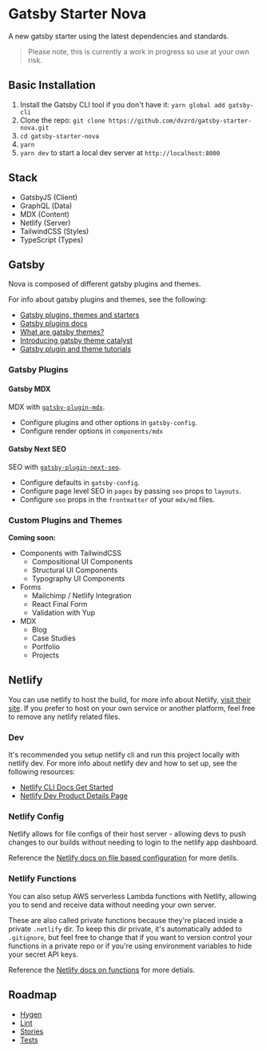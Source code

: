 # Gatsby Starter Nova

A new gatsby starter using the latest dependencies and standards.

> Please note, this is currently a work in progress so use at your own risk.

## Basic Installation

1. Install the Gatsby CLI tool if you don't have it: `yarn global add gatsby-cli`
2. Clone the repo: `git clone https://github.com/dvzrd/gatsby-starter-nova.git`
3. `cd gatsby-starter-nova`
4. `yarn`
5. `yarn dev` to start a local dev server at `http://localhost:8000`

## Stack

- GatsbyJS (Client)
- GraphQL (Data)
- MDX (Content)
- Netlify (Server)
- TailwindCSS (Styles)
- TypeScript (Types)

## Gatsby

Nova is composed of different gatsby plugins and themes.

For info about gatsby plugins and themes, see the following:

- [Gatsby plugins, themes and starters](https://www.gatsbyjs.com/docs/plugins-themes-and-starters/)
- [Gatsby plugins docs](https://www.gatsbyjs.com/docs/plugins/)
- [What are gatsby themes?](https://www.gatsbyjs.com/docs/themes/what-are-gatsby-themes/)
- [Introducing gatsby theme catalyst](https://www.gatsbyjs.com/blog/2020-05-14-introducing-gatsby-theme-catalyst/)
- [Gatsby plugin and theme tutorials](https://www.gatsbyjs.com/tutorial/plugin-and-theme-tutorials/)

### Gatsby Plugins

#### Gatsby MDX

MDX with [`gatsby-plugin-mdx`](https://github.com/gatsbyjs/gatsby/tree/master/packages/gatsby-plugin-mdx).

- Configure plugins and other options in `gatsby-config`.
- Configure render options in `components/mdx`

#### Gatsby Next SEO

SEO with [`gatsby-plugin-next-seo`](https://github.com/ifiokjr/gatsby-plugin-next-seo).

- Configure defaults in `gatsby-config`.
- Configure page level SEO in `pages` by passing `seo` props to `layouts`.
- Configure `seo` props in the `frontmatter` of your `mdx/md` files.

### Custom Plugins and Themes

**Coming soon:**

- Components with TailwindCSS
  - Compositional UI Components
  - Structural UI Components
  - Typography UI Components
- Forms
  - Mailchimp / Netlify Integration
  - React Final Form
  - Validation with Yup
- MDX
  - Blog
  - Case Studies
  - Portfolio
  - Projects

## Netlify

You can use netlify to host the build, for more info about Netlify, [visit their site](https://www.netlify.com/). If you prefer to host on your own service or another platform, feel free to remove any netlify related files.

### Dev

It's recommended you setup netlify cli and run this project locally with netlify dev. For more info about netlify dev and how to set up, see the following resources:

- [Netlify CLI Docs Get Started](https://docs.netlify.com/cli/get-started/)
- [Netlify Dev Product Details Page](https://www.netlify.com/products/dev/)

### Netlify Config

Netlify allows for file configs of their host server - allowing devs to push changes to our builds without needing to login to the netlify app dashboard.

Reference the [Netlify docs on file based configuration](https://docs.netlify.com/configure-builds/file-based-configuration) for more detils.

### Netlify Functions

You can also setup AWS serverless Lambda functions with Netlify, allowing you to send and receive data without needing your own server.

These are also called private functions because they're placed inside a private `.netlify` dir. To keep this dir private, it's automatically added to `.gitignore`, but feel free to change that if you want to version control your functions in a private repo or if you're using environment variables to hide your secret API keys.

Reference the [Netlify docs on functions](https://docs.netlify.com/functions/overview/) for more detials.

## Roadmap

- [Hygen](https://github.com/jondot/hygen/)
- [Lint](https://www.gatsbyjs.com/docs/eslint/)
- [Stories](https://storybook.js.org/)
- [Tests](https://www.gatsbyjs.com/docs/unit-testing/)
